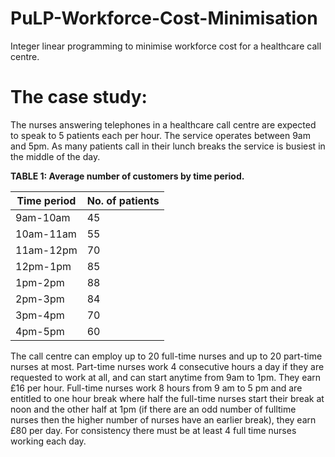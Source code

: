 # PuLP-Workforce-Cost-Minimisation
Integer linear programming to minimise workforce cost for a healthcare call centre.

# The case study:
The nurses answering telephones in a healthcare call centre are expected to speak to 5 patients each per hour. The
service operates between 9am and 5pm. As many patients call in their lunch breaks the service is busiest in the middle
of the day.

**TABLE 1: Average number of customers by time period.**

| Time period   | No. of patients |
| ------------- | ------------- |
| 9am-10am  | 45  |
| 10am-11am  | 55  |
| 11am-12pm  | 70  |
| 12pm-1pm  | 85  |
| 1pm-2pm  | 88  |
| 2pm-3pm  | 84  |
| 3pm-4pm  | 70  |
| 4pm-5pm  | 60  |

The call centre can employ up to 20 full-time nurses and up to 20 part-time nurses at most. Part-time nurses work 4 consecutive hours a day if they are requested to work at all, and can start anytime from 9am to 1pm. They earn £16 per hour. Full-time nurses work 8 hours from 9 am to 5 pm and are entitled to one hour break where
half the full-time nurses start their break at noon and the other half at 1pm (if there are an odd number of fulltime nurses then the higher number of nurses have an earlier break), they earn £80 per day. For consistency there must be at least 4 full time nurses working each day.

